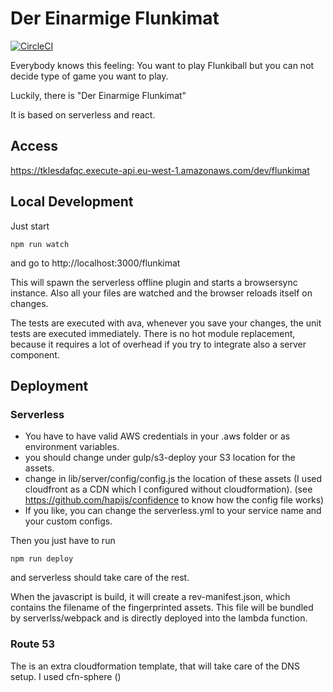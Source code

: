 # Der Einarmige Flunkimat
[![CircleCI](https://circleci.com/gh/just-kile/flunkimat/tree/master.svg?style=svg)](https://circleci.com/gh/just-kile/flunkimat/tree/master)

Everybody knows this feeling: You want to play Flunkiball but you can not decide type of game you want to play. 

Luckily, there is "Der Einarmige Flunkimat"

It is based on serverless and react.
 
## Access
https://tklesdafqc.execute-api.eu-west-1.amazonaws.com/dev/flunkimat


## Local Development
Just start 
```
npm run watch
```
and go to http://localhost:3000/flunkimat
 
This will spawn the serverless offline plugin and starts a browsersync instance.
Also all your files are watched and the browser reloads itself on changes.

The tests are executed with ava, whenever you save your changes, the unit tests are executed immediately.
There is no hot module replacement, because it requires a lot of overhead if you try to integrate also a server component.

## Deployment
### Serverless
* You have to have valid AWS credentials in your .aws folder or as environment variables.
* you should change under gulp/s3-deploy your S3 location for the assets.
* change in lib/server/config/config.js the location of these assets (I used cloudfront as a CDN which I configured without cloudformation). (see https://github.com/hapijs/confidence to know how the config file works)
* If you like, you can change the serverless.yml to your service name and your custom configs. 

Then you just have to run 
```
npm run deploy
```
and serverless should take care of the rest.
 
When the javascript is build, it will create a rev-manifest.json, which contains the filename of the fingerprinted assets. This file will be bundled by serverlss/webpack and is directly deployed into the lambda function.

### Route 53 
The is an extra cloudformation template, that will take care of the DNS setup. I used cfn-sphere ()
 

